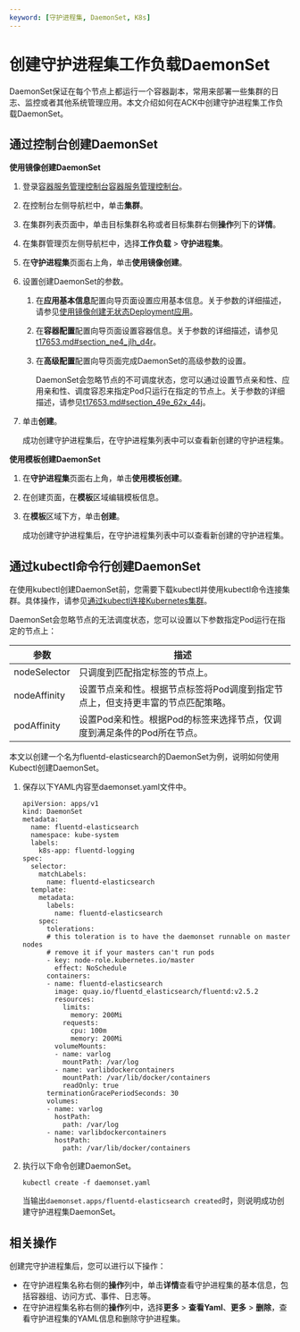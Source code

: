 ```yaml
---
keyword: [守护进程集, DaemonSet, K8s]
---
```


# 创建守护进程集工作负载DaemonSet

DaemonSet保证在每个节点上都运行一个容器副本，常用来部署一些集群的日志、监控或者其他系统管理应用。本文介绍如何在ACK中创建守护进程集工作负载DaemonSet。

## 通过控制台创建DaemonSet

**使用镜像创建DaemonSet**

1.  登录[容器服务管理控制台](https://cs.console.aliyun.com)[容器服务管理控制台](https://partners-intl.console.aliyun.com/#/cs)。

2.  在控制台左侧导航栏中，单击**集群**。

3.  在集群列表页面中，单击目标集群名称或者目标集群右侧**操作**列下的**详情**。

4.  在集群管理页左侧导航栏中，选择**工作负载** \> **守护进程集**。

5.  在**守护进程集**页面右上角，单击**使用镜像创建**。

6.  设置创建DaemonSet的参数。

    1.  在**应用基本信息**配置向导页面设置应用基本信息。关于参数的详细描述，请参见[使用镜像创建无状态Deployment应用](/intl.zh-CN/Kubernetes集群用户指南/应用/工作负载/创建无状态工作负载Deployment.md)。

    2.  在**容器配置**配置向导页面设置容器信息。关于参数的详细描述，请参见[t17653.md\#section\_ne4\_jlh\_d4r](/intl.zh-CN/Kubernetes集群用户指南/应用/工作负载/创建无状态工作负载Deployment.md)。

    3.  在**高级配置**配置向导页面完成DaemonSet的高级参数的设置。

        DaemonSet会忽略节点的不可调度状态，您可以通过设置节点亲和性、应用亲和性、调度容忍来指定Pod只运行在指定的节点上。关于参数的详细描述，请参见[t17653.md\#section\_49e\_62x\_44j](/intl.zh-CN/Kubernetes集群用户指南/应用/工作负载/创建无状态工作负载Deployment.md)。

7.  单击**创建**。

    成功创建守护进程集后，在守护进程集列表中可以查看新创建的守护进程集。


**使用模板创建DaemonSet**

1.  在**守护进程集**页面右上角，单击**使用模板创建**。

2.  在创建页面，在**模板**区域编辑模板信息。

3.  在**模板**区域下方，单击**创建**。

    成功创建守护进程集后，在守护进程集列表中可以查看新创建的守护进程集。


## 通过kubectl命令行创建DaemonSet

在使用kubectl创建DaemonSet前，您需要下载kubectl并使用kubectl命令连接集群。具体操作，请参见[通过kubectl连接Kubernetes集群](/intl.zh-CN/Kubernetes集群用户指南/集群/连接集群/通过kubectl连接Kubernetes集群.md)。

DaemonSet会忽略节点的无法调度状态，您可以设置以下参数指定Pod运行在指定的节点上：

|参数|描述|
|--|--|
|nodeSelector|只调度到匹配指定标签的节点上。|
|nodeAffinity|设置节点亲和性。根据节点标签将Pod调度到指定节点上，但支持更丰富的节点匹配策略。|
|podAffinity|设置Pod亲和性。根据Pod的标签来选择节点，仅调度到满足条件的Pod所在节点。|

本文以创建一个名为fluentd-elasticsearch的DaemonSet为例，说明如何使用Kubectl创建DaemonSet。

1.  保存以下YAML内容至daemonset.yaml文件中。

    ```
    apiVersion: apps/v1
    kind: DaemonSet
    metadata:
      name: fluentd-elasticsearch
      namespace: kube-system
      labels:
        k8s-app: fluentd-logging
    spec:
      selector:
        matchLabels:
          name: fluentd-elasticsearch
      template:
        metadata:
          labels:
            name: fluentd-elasticsearch
        spec:
          tolerations:
          # this toleration is to have the daemonset runnable on master nodes
          # remove it if your masters can't run pods
          - key: node-role.kubernetes.io/master
            effect: NoSchedule
          containers:
          - name: fluentd-elasticsearch
            image: quay.io/fluentd_elasticsearch/fluentd:v2.5.2
            resources:
              limits:
                memory: 200Mi
              requests:
                cpu: 100m
                memory: 200Mi
            volumeMounts:
            - name: varlog
              mountPath: /var/log
            - name: varlibdockercontainers
              mountPath: /var/lib/docker/containers
              readOnly: true
          terminationGracePeriodSeconds: 30
          volumes:
          - name: varlog
            hostPath:
              path: /var/log
          - name: varlibdockercontainers
            hostPath:
              path: /var/lib/docker/containers
    ```

2.  执行以下命令创建DaemonSet。

    ```
    kubectl create -f daemonset.yaml
    ```

    当输出`daemonset.apps/fluentd-elasticsearch created`时，则说明成功创建守护进程集DaemonSet。


## 相关操作

创建完守护进程集后，您可以进行以下操作：

-   在守护进程集名称右侧的**操作**列中，单击**详情**查看守护进程集的基本信息，包括容器组、访问方式、事件、日志等。
-   在守护进程集名称右侧的**操作**列中，选择**更多** \> **查看Yaml**、**更多** \> **删除**，查看守护进程集的YAML信息和删除守护进程集。

